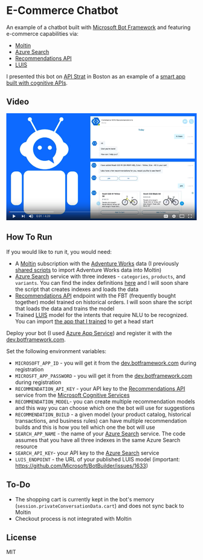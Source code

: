 # E-Commerce Chatbot

An example of a chatbot built with [Microsoft Bot Framework](https://dev.botframework.com/) and featuring e-commerce capabilities via:
* [Moltin](https://moltin.com)
* [Azure Search](https://azure.microsoft.com/en-us/services/search)
* [Recommendations API](https://www.microsoft.com/cognitive-services/en-us/recommendations-api)
* [LUIS](https://www.microsoft.com/cognitive-services/en-us/language-understanding-intelligent-service-luis)

I presented this bot on [API Strat](http://boston2016.apistrat.com/) in Boston as an example of a [smart app built with cognitive APIs](http://boston2016.apistrat.com/speakers/pavel-veller).

## Video

[![Ecommerce Chatbot Video](/img/screencast.png)](https://www.youtube.com/watch?v=uDar3aLdM_M)

## How To Run

If you would like to run it, you would need:
* A [Moltin](https://moltin.com) subscription with the [Adventure Works](https://msftdbprodsamples.codeplex.com/releases/view/125550) data (I previously [shared scripts](https://github.com/pveller/adventureworks-moltin) to import Adventure Works data into Moltin)
* [Azure Search](https://azure.microsoft.com/en-us/services/search) service with three indexes - `categories`, `products`, and `variants`. You can find the index definitions [here](/indexes) and I will soon share the script that creates indexes and loads the data
* [Recommendations API](https://www.microsoft.com/cognitive-services/en-us/recommendations-api) endpoint with the FBT (frequently bought together) model trained on historical orders. I will soon share the script that loads the data and trains the model
* Trained [LUIS](https://www.microsoft.com/cognitive-services/en-us/language-understanding-intelligent-service-luis) model for the intents that require NLU to be recognized. You can import [the app that I trained](/luis) to get a head start

Deploy your bot (I used [Azure App Service](https://azure.microsoft.com/en-us/services/app-service/)) and register it with the [dev.botframework.com](https://dev.botframework.com/).

Set the following environment variables:
* `MICROSOFT_APP_ID` - you will get it from the [dev.botframework.com](https://dev.botframework.com/) during registration
* `MICROSFT_APP_PASSWORD` - you will get it from the [dev.botframework.com](https://dev.botframework.com/) during registration
* `RECOMMENDATION_API_KEY` - your API key to the [Recommendations API](https://www.microsoft.com/cognitive-services/en-us/recommendations-api) service from the [Microsoft Cognitive Services](https://www.microsoft.com/cognitive-services/)
* `RECOMMENDATION_MODEL`- you can create multiple recommendation models and this way you can choose which one the bot will use for suggestions
* `RECOMMENDATION_BUILD` - a given model (your product catalog, historical transactions, and business rules) can have multiple recommendation builds and this is how you tell which one the bot will use
* `SEARCH_APP_NAME` - the name of your [Azure Search](https://azure.microsoft.com/en-us/services/search) service. The code assumes that you have all three indexes in the same Azure Search resource
* `SEARCH_API_KEY`- your API key to the [Azure Search](https://azure.microsoft.com/en-us/services/search) service
* `LUIS_ENDPOINT` - the URL of your published LUIS model (important: https://github.com/Microsoft/BotBuilder/issues/1633)

## To-Do

* The shopping cart is currently kept in the bot's memory (`session.privateConversationData.cart`) and does not sync back to Moltin
* Checkout process is not integrated with Moltin

## License

MIT
